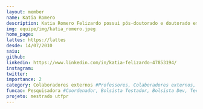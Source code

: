 ```yaml
---
layout: member
name: Katia Romero
description: Katia Romero Felizardo possui pós-doutorado e doutorado em Ciências da Computação e Matemática Computacional pela Universidade de São Paulo no Instituto de Ciências Matemáticas e de Computação - USP/ICMC-São Carlos. Fez mestrado em Ciência da Computação pela Universidade Federal de São Carlos - UFSCar.  Atualmente é professora da UTFPR - Campus Cornélio Procópio/Paraná. Tem experiência na área de Ciência da Computação, com ênfase em Engenharia de Software Experimental, atuando principalmente nos seguintes temas, Revisão Sistemática e Mapeamento Sistemático. 
img: equipe/img/katia_romero.jpeg
home_page: 
lattes: https://lattes
desde: 14/07/2010
saiu: 
github: 
linkedin: https://www.linkedin.com/in/katia-felizardo-47853194/
instagram: 
twitter: 
importance: 2
category: Colaboradores externos #Professores, Colaboradores externos, Alunos, Ex-alunos
funcao: Pesquisadora #Coordenador, Bolsista Testador, Bolsista Dev, Technical Debt
projeto: mestrado utfpr
---
```

